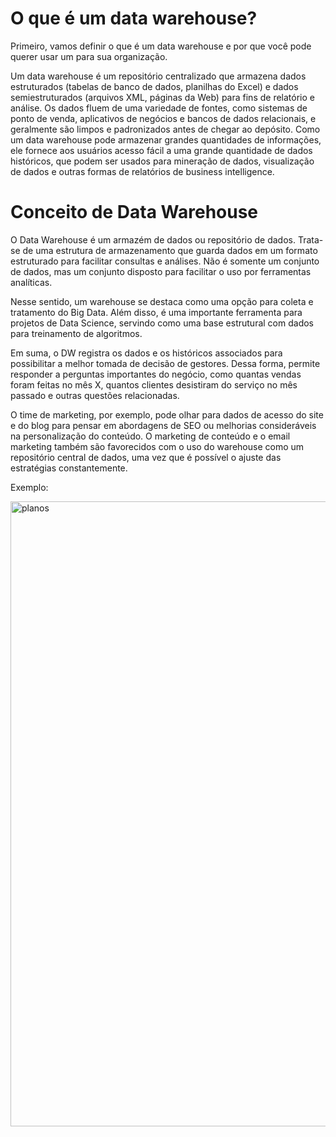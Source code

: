 # O que é um data warehouse?
Primeiro, vamos definir o que é um data warehouse e por que você pode querer usar um para sua organização.

Um data warehouse é um repositório centralizado que armazena dados estruturados (tabelas de banco de dados, planilhas do Excel) e dados semiestruturados (arquivos XML, páginas da Web) para fins de relatório e análise. Os dados fluem de uma variedade de fontes, como sistemas de ponto de venda, aplicativos de negócios e bancos de dados relacionais, e geralmente são limpos e padronizados antes de chegar ao depósito. Como um data warehouse pode armazenar grandes quantidades de informações, ele fornece aos usuários acesso fácil a uma grande quantidade de dados históricos, que podem ser usados para mineração de dados, visualização de dados e outras formas de relatórios de business intelligence.

# Conceito de Data Warehouse
O Data Warehouse é um armazém de dados ou repositório de dados. Trata-se de uma estrutura de armazenamento que guarda dados em um formato estruturado para facilitar consultas e análises. Não é somente um conjunto de dados, mas um conjunto disposto para facilitar o uso por ferramentas analíticas.

Nesse sentido, um warehouse se destaca como uma opção para coleta e tratamento do Big Data. Além disso, é uma importante ferramenta para projetos de Data Science, servindo como uma base estrutural com dados para treinamento de algoritmos.

Em suma, o DW registra os dados e os históricos associados para possibilitar a melhor tomada de decisão de gestores. Dessa forma, permite responder a perguntas importantes do negócio, como quantas vendas foram feitas no mês X, quantos clientes desistiram do serviço no mês passado e outras questões relacionadas.

O time de marketing, por exemplo, pode olhar para dados de acesso do site e do blog para pensar em abordagens de SEO ou melhorias consideráveis na personalização do conteúdo. O marketing de conteúdo e o email marketing também são favorecidos com o uso do warehouse como um repositório central de dados, uma vez que é possível o ajuste das estratégias constantemente.

Exemplo: </p>
</p>
<img src="https://user-images.githubusercontent.com/91704169/234309355-0c4dbbce-85c6-4629-bfba-847ca6851793.png" width="1000px" align="centter" alt="planos">
